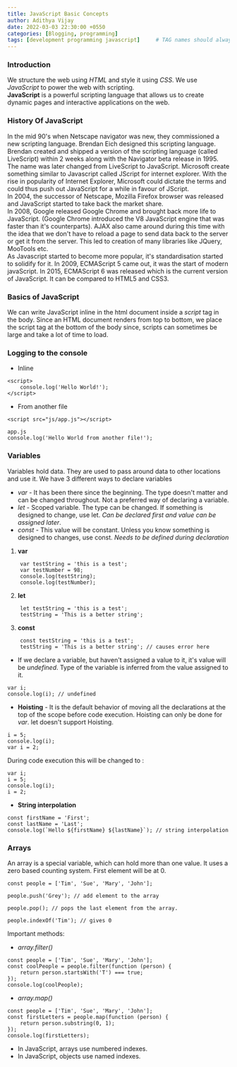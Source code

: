 ```yaml
---
title: JavaScript Basic Concepts
author: Adithya Vijay
date: 2022-03-03 22:30:00 +0550
categories: [Blogging, programming]
tags: [development programming javascript]     # TAG names should always be lowercase
---
```


### Introduction
We structure the web using *HTML* and style it using *CSS*. We use *JavaScript* to power the web with scripting. <br>
**JavaScript** is a powerful scripting language that allows us to create dynamic pages and interactive applications on the web.

### History Of JavaScript
In the mid 90's when Netscape navigator was new, they commissioned a new scripting language. Brendan Eich designed this scripting language. Brendan created and shipped a version of the scripting language (called LiveScript) within 2 weeks along with the Navigator beta release in 1995. <br>
The name was later changed from LiveScript to JavaScript. Microsoft create something similar to Javascript called JScript for internet explorer. With the rise in popularity of Internet Explorer, Microsoft could dictate the terms and could thus push out JavaScript for a while in favour of JScript. <br>
In 2004, the successor of Netscape, Mozilla Firefox browser was released and JavaScript started to take back the market share. <br>
In 2008, Google released Google Chrome and brought back more life to JavaScript. (Google Chrome introduced the V8 JavaScript engine that was faster than it's counterparts). AJAX also came around during this time with the idea that we don't have to reload a page to send data back to the server or get it from the server. This led to creation of many libraries like JQuery, MooTools etc. <br>
As Javascript started to become more popular, it's standardisation started to solidify for it. In 2009, ECMAScript 5 came out, it was the start of modern javaScript. In 2015, ECMAScript 6 was released which is the current version of JavaScript. It can be compared to HTML5 and CSS3.

### Basics of JavaScript
We can write JavaScript inline in the html document inside a *script* tag in the body. Since an HTML document renders from top to bottom, we place the script tag at the bottom of the body since, scripts can sometimes be large and take a lot of time to load.

### Logging to the console 
- Inline
```
<script>
    console.log('Hello World!');
</script>
```
- From another file
```
<script src="js/app.js"></script>

app.js
console.log('Hello World from another file!');
```

### Variables
Variables hold data. They are used to pass around data to other locations and use it. We have 3 different ways to declare variables
- *var* - It has been there since the beginning. The type doesn't matter and can be changed throughout. Not a preferred way of declaring a variable.
- *let* - Scoped variable. The type can be changed. If something is designed to change, use let. *Can be declared first and value can be assigned later*.
- *const* - This value will be constant. Unless you know something is designed to changes, use const. *Needs to be defined during declaration*

1. **var**
```
    var testString = 'this is a test';
    var testNumber = 98;
    console.log(testString);
    console.log(testNumber);
```
2. **let**
```
    let testString = 'this is a test';
    testString = 'This is a better string';
```
3. **const**
```
    const testString = 'this is a test';
    testString = 'This is a better string'; // causes error here
```
- If we declare a variable, but haven't assigned a value to it, it's value will be *undefined*. Type of the variable is inferred from the value assigned to it.
```
var i;
console.log(i); // undefined
```

- **Hoisting** - It is the default behavior of moving all the declarations at the top of the scope before code execution. Hoisting can only be done for *var*. let doesn't support Hoisting.
```
i = 5;
console.log(i);
var i = 2;
```
During code execution this will be changed to :
```
var i;
i = 5;
console.log(i);
i = 2;
```

- **String interpolation** 
```
const firstName = 'First';
const lastName = 'Last';
console.log(`Hello ${firstName} ${lastName}`); // string interpolation
```

### Arrays
An array is a special variable, which can hold more than one value.
It uses a zero based counting system. First element will be at 0.
```
const people = ['Tim', 'Sue', 'Mary', 'John'];

people.push('Grey'); // add element to the array

people.pop(); // pops the last element from the array.

people.indexOf('Tim'); // gives 0
```
Important methods:
- *array.filter()*
```
const people = ['Tim', 'Sue', 'Mary', 'John'];
const coolPeople = people.filter(function (person) {
    return person.startsWith('T') === true;
});
console.log(coolPeople);
```
- *array.map()*
```
const people = ['Tim', 'Sue', 'Mary', 'John'];
const firstLetters = people.map(function (person) {
    return person.substring(0, 1);
});
console.log(firstLetters);
```
- In JavaScript, arrays use numbered indexes.
- In JavaScript, objects use named indexes.